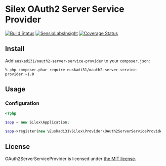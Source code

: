 # Silex OAuth2 Server Service Provider

[![Build Status](https://travis-ci.org/euskadi31/OAuth2ServerServiceProvider.svg?branch=master)](https://travis-ci.org/euskadi31/OAuth2ServerServiceProvider)
[![SensioLabsInsight](https://insight.sensiolabs.com/projects/060794b2-c8f1-4713-81fa-4aa29494e111/mini.png)](https://insight.sensiolabs.com/projects/060794b2-c8f1-4713-81fa-4aa29494e111)
[![Coverage Status](https://coveralls.io/repos/euskadi31/OAuth2ServerServiceProvider/badge.svg?branch=master&service=github)](https://coveralls.io/github/euskadi31/OAuth2ServerServiceProvider?branch=master)

## Install

Add `euskadi31/oauth2-server-service-provider` to your `composer.json`:

    % php composer.phar require euskadi31/oauth2-server-service-provider:~1.0

## Usage

### Configuration

```php
<?php

$app = new Silex\Application;

$app->register(new \Euskadi31\Silex\Provider\OAuth2ServerServiceProvider);
```

## License

OAuth2ServerServiceProvider is licensed under [the MIT license](LICENSE.md).
